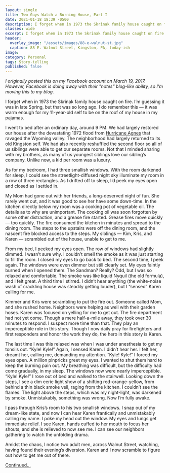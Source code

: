 ```yaml
---
layout: single
title: Two Guys Watch a Burning House, Part I
date: 2021-01-18 18:39 -0500
description: I forget when in 1973 the Skrinak family house caught on fire. I’m guessing it was in late Spring, but that was so long ago.
classes: wide
excerpt: I forget when in 1973 the Skrinak family house caught on fire. I’m guessing it was in late Spring, but that was so long ago.
header:
  overlay_image: "/assets/images/88-e-walnut-st.jpg"
  caption: 88 E. Walnut Street, Kingston, PA, today-ish
image: 
category: Personal 
tags: Story-telling
published: false 
---
```


*I originally posted this on my Facebook account on March 19, 2017. However, Facebook is doing away with their "notes" blog-like ability, so I'm moving this to my blog.* 

I forget when in 1973 the Skrinak family house caught on fire. I’m guessing it was in late Spring, but that was so long ago. I do remember this &mdash; it was warm enough for my 11-year-old self to be on the roof of my house in my pajamas.

I went to bed after an ordinary day, around 9 PM. We had largely restored our house after the devastating 1972 flood from <a href="https://www.timesleader.com/news/local/663873/45-years-later-agnes-still-on-peoples-minds">Hurricane Agnes</a> that ravaged the Wyoming valley. The neighborhood had largely returned to its old Kingston self. We had also recently reshuffled the second floor so all of us siblings were able to get our separate rooms. Not that I minded sharing with my brothers, as many of us youngest siblings love our sibling’s company. Unlike now, a kid per room was a luxury.

As for my bedroom, I had three smallish windows. With the room darkened for sleep, I could see the streetlight-diffused night sky illuminate my room in a row of three rectangles. As I drifted off to sleep, I’d peek my eyes open and closed as I settled in.

My Mom had gone out with her friends, a long-deserved night of fun. She rarely went out, and it was good to see her have some down-time. In the kitchen directly below my room was a cooking pot of vegetable oil. The details as to why are unimportant. The cooking oil was soon forgotten by some other distraction, and a grease fire started. Grease fires move quickly &mdash; too quickly. The fire consumed the kitchen in minutes and spread to the dining room. The steps to the upstairs were off the dining room, and the nascent fire blocked access to the steps. My siblings &mdash; Kim, Kris, and Karen &mdash; scrambled out of the house, unable to get to me.

From my bed, I peeked my eyes open. The row of windows had slightly dimmed. I wasn’t sure why. I couldn’t smell the smoke as it was just starting to fill the room. I closed my eyes to go back to bed. The second time, I peek again. The windows were even dimmer but still clearly set. My eyes faintly burned when I opened them. The Sandman? Really? Odd, but I was so relaxed and comfortable. The smoke was like liquid Nyquil (the old formula), and I felt great. A third time I stirred. I didn’t hear anything (the white-noise wash of crackling house was steadily getting louder), but I “sensed” Karen calling for me.

Kimmer and Kris were scrambling to put the fire out. Someone called Mom, and she rushed home. Neighbors were helping as well with their garden hoses. Karen was focused on yelling for me to get out. The fire department had not yet come. Though a mere half-a-mile away, they took over 30 minutes to respond. I suspect more time than that. They play an imperceptible role in this story. Though I now daily pray for firefighters and first responders and honor the work they do, the hero in this story is Karen.

The last time I was this relaxed was when I was under anesthesia to get my tonsils out. “Kyle! Kyle!” Again, I sensed Karen. I didn’t hear her. I felt her, dreamt her, calling me, demanding my attention. “Kyle! Kyle!” I forced my eyes open. A million pinpricks greet my eyes. I wanted to shut them hard to keep the burning pain out. My breathing was difficult, but the difficulty had come gradually, in my sleep. The windows now were nearly imperceptible. “Kyle! Kyle!” I rose out of bed and walked to the stairwell. Looking down the steps, I see a dim eerie light show of a shifting red-orange-yellow, from behind a thin black smoke veil, raging from the kitchen. I couldn’t see the flames. The light above the steps, which was my night-light, was darkened by smoke. Unmistakably, something was wrong. Now I’m fully awake.

I pass through Kris’s room to his two smallish windows. I snap out of my dream-like state, and now I can hear Karen frantically and unmistakably calling my name. I poke my head out the window. My eyes and lungs get immediate relief. I see Karen, hands cuffed to her mouth to focus her shouts, and she is relieved to now see me. I can see our neighbors gathering to watch the unfolding drama.

Amidst the chaos, I notice two adult men, across Walnut Street, watching, having found their evening’s diversion. Karen and I now scramble to figure out how to get me out of there.


<a href="{{ site.baseurl }}/personal/my-hero-karen/">Continued…</a>
